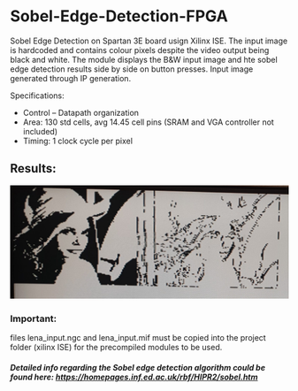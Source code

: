 # Sobel-Edge-Detection-FPGA
Sobel Edge Detection on Spartan 3E board usign Xilinx ISE. The input image is hardcoded and contains colour pixels despite the video output being black and white.
The module displays the B&W input image and hte sobel edge detection results side by side on button presses.
Input image generated through IP generation. 

Specifications:
- Control – Datapath organization
- Area: 130 std cells, avg 14.45 cell pins (SRAM and VGA controller not included)
- Timing: 1 clock cycle per pixel


## Results:
![results](https://github.com/AEmreEser/Sobel-Edge-Detection-FPGA/blob/main/sobel_results.jpg)


### Important:
files lena_input.ngc and lena_input.mif must be copied into the project folder (xilinx ISE) for the precompiled modules to be used. 


##### Detailed info regarding the Sobel edge detection algorithm could be found here: https://homepages.inf.ed.ac.uk/rbf/HIPR2/sobel.htm
